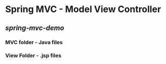 # Spring MVC - Model View Controller
## *spring-mvc-demo*

### MVC folder - Java files
### View Folder - .jsp files


